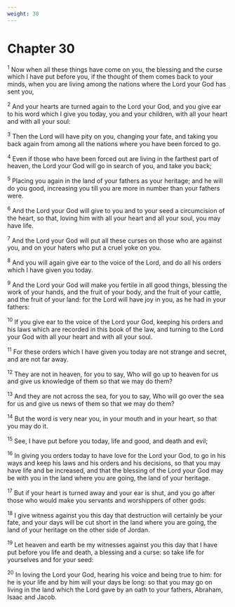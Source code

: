 ```yaml
---
weight: 30
---
```


# Chapter 30

<sup>1</sup> Now when all these things have come on you, the blessing and the curse which I have put before you, if the thought of them comes back to your minds, when you are living among the nations where the Lord your God has sent you, 

<sup>2</sup> And your hearts are turned again to the Lord your God, and you give ear to his word which I give you today, you and your children, with all your heart and with all your soul: 

<sup>3</sup> Then the Lord will have pity on you, changing your fate, and taking you back again from among all the nations where you have been forced to go. 

<sup>4</sup> Even if those who have been forced out are living in the farthest part of heaven, the Lord your God will go in search of you, and take you back; 

<sup>5</sup> Placing you again in the land of your fathers as your heritage; and he will do you good, increasing you till you are more in number than your fathers were. 

<sup>6</sup> And the Lord your God will give to you and to your seed a circumcision of the heart, so that, loving him with all your heart and all your soul, you may have life. 

<sup>7</sup> And the Lord your God will put all these curses on those who are against you, and on your haters who put a cruel yoke on you. 

<sup>8</sup> And you will again give ear to the voice of the Lord, and do all his orders which I have given you today. 

<sup>9</sup> And the Lord your God will make you fertile in all good things, blessing the work of your hands, and the fruit of your body, and the fruit of your cattle, and the fruit of your land: for the Lord will have joy in you, as he had in your fathers: 

<sup>10</sup> If you give ear to the voice of the Lord your God, keeping his orders and his laws which are recorded in this book of the law, and turning to the Lord your God with all your heart and with all your soul. 

<sup>11</sup> For these orders which I have given you today are not strange and secret, and are not far away. 

<sup>12</sup> They are not in heaven, for you to say, Who will go up to heaven for us and give us knowledge of them so that we may do them? 

<sup>13</sup> And they are not across the sea, for you to say, Who will go over the sea for us and give us news of them so that we may do them? 

<sup>14</sup> But the word is very near you, in your mouth and in your heart, so that you may do it. 

<sup>15</sup> See, I have put before you today, life and good, and death and evil; 

<sup>16</sup> In giving you orders today to have love for the Lord your God, to go in his ways and keep his laws and his orders and his decisions, so that you may have life and be increased, and that the blessing of the Lord your God may be with you in the land where you are going, the land of your heritage. 

<sup>17</sup> But if your heart is turned away and your ear is shut, and you go after those who would make you servants and worshippers of other gods: 

<sup>18</sup> I give witness against you this day that destruction will certainly be your fate, and your days will be cut short in the land where you are going, the land of your heritage on the other side of Jordan. 

<sup>19</sup> Let heaven and earth be my witnesses against you this day that I have put before you life and death, a blessing and a curse: so take life for yourselves and for your seed: 

<sup>20</sup> In loving the Lord your God, hearing his voice and being true to him: for he is your life and by him will your days be long: so that you may go on living in the land which the Lord gave by an oath to your fathers, Abraham, Isaac and Jacob. 



